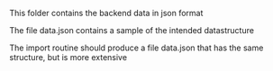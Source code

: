 This folder contains the backend data in json format

The file data.json contains a sample of the intended datastructure

The import routine should produce a file data.json that has the same structure, but is more extensive
